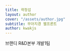 ```yaml
---
title: 곽정섭
layout: author
cover: "/assets/author.jpg"
subtitle: 무아지경 웹프론트
author: kwakjs
---
```


브랜디 R&D본부 개발1팀